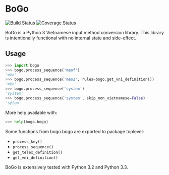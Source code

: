 BoGo
====

[![Build Status](https://travis-ci.org/BoGoEngine/bogo-python.svg?branch=master)](https://travis-ci.org/BoGoEngine/bogo-python)
[![Coverage Status](https://coveralls.io/repos/BoGoEngine/bogo-python/badge.png?branch=master)](https://coveralls.io/r/BoGoEngine/bogo-python?branch=master)

BoGo is a Python 3 Vietnamese input method conversion library. This library
is intentionally functional with no internal state and side-effect.

Usage
-----

```python
>>> import bogo
>>> bogo.process_sequence('meof')
'mèo'
>>> bogo.process_sequence('meo2', rules=bogo.get_vni_definition())
'mèo'
>>> bogo.process_sequence('system')
'system'
>>> bogo.process_sequence('system', skip_non_vietnamese=False)
'sýtem'
```

More help available with:

```python
>>> help(bogo.bogo)
```

Some functions from bogo.bogo are exported to package toplevel:

- `process_key()`
- `process_sequence()`
- `get_telex_definition()`
- `get_vni_definition()`

BoGo is extensively tested with Python 3.2 and Python 3.3.
